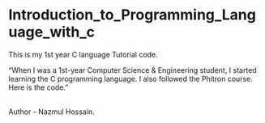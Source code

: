 # Introduction_to_Programming_Language_with_c
This is my 1st year C language Tutorial code.

“When I was a 1st-year Computer Science & Engineering student, I started learning the C programming language. I also followed the Phitron course. Here is the code.”

<br>
Author - Nazmul Hossain.

